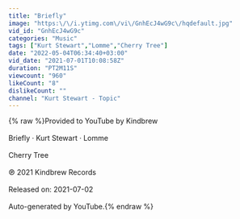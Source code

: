 ```yaml
---
title: "Briefly"
image: "https:\/\/i.ytimg.com\/vi\/GnhEcJ4wG9c\/hqdefault.jpg"
vid_id: "GnhEcJ4wG9c"
categories: "Music"
tags: ["Kurt Stewart","Lomme","Cherry Tree"]
date: "2022-05-04T06:34:40+03:00"
vid_date: "2021-07-01T10:08:58Z"
duration: "PT2M11S"
viewcount: "960"
likeCount: "8"
dislikeCount: ""
channel: "Kurt Stewart - Topic"
---
```

{% raw %}Provided to YouTube by Kindbrew<br /><br />Briefly · Kurt Stewart · Lomme<br /><br />Cherry Tree<br /><br />℗ 2021 Kindbrew Records<br /><br />Released on: 2021-07-02<br /><br />Auto-generated by YouTube.{% endraw %}
